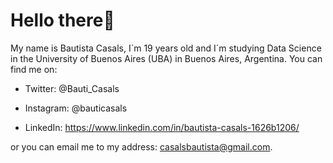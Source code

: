 <h1>Hello there👋</h1>
My name is Bautista Casals, I´m 19 years old and I´m studying
Data Science in the University of Buenos Aires (UBA) in Buenos
Aires, Argentina. You can find me on:

- Twitter: @Bauti_Casals

- Instagram: @bauticasals

- LinkedIn: https://www.linkedin.com/in/bautista-casals-1626b1206/

or you can email me to my address: casalsbautista@gmail.com.

<!---
bauticasals/bauticasals is a ✨ special ✨ repository because its `README.md` (this file) appears on your GitHub profile.
You can click the Preview link to take a look at your changes.
--->
